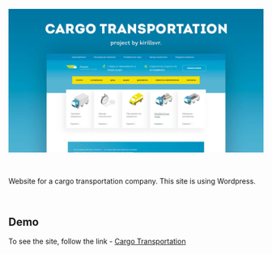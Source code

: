 ![Header](https://github.com/kirillsvr/cargo-transportation/raw/master/assets/presentation.jpg)

<br>

Website for a cargo transportation company. This site is using Wordpress.

<br>

## Demo

To see the site, follow the link - [Cargo Transportation](http://gruz.kbportfolio.ru/)